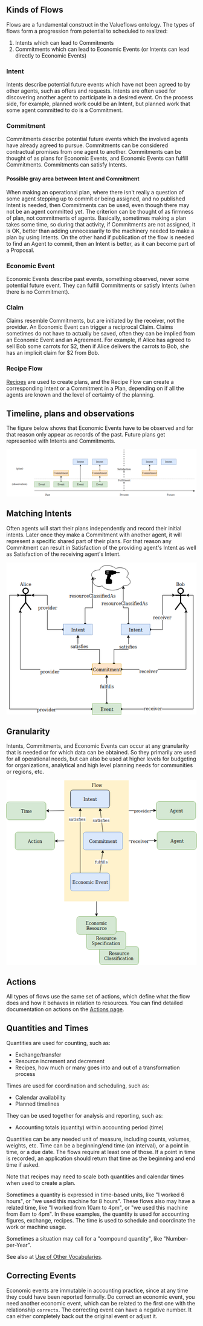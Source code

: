 ## Kinds of Flows

Flows are a fundamental construct in the Valueflows ontology. The types of flows form a progression from potential to scheduled to realized:

1. Intents which can lead to Commitments
2. Commitments which can lead to Economic Events (or Intents can lead directly to Economic Events)

### Intent

Intents describe potential future events which have not been agreed to by other agents, such as offers and requests. Intents are often used for discovering another agent to participate in a desired event. On the process side, for example, planned work could be an Intent, but planned work that some agent committed to do is a Commitment.

### Commitment

Commitments describe potential future events which the involved agents have already agreed to pursue. Commitments can be considered contractual promises from one agent to another.  Commitments can be thought of as plans for Economic Events, and Economic Events can fulfill Commitments.  Commitments can satisfy Intents.

#### Possible gray area between Intent and Commitment

When making an operational plan, where there isn't really a question of some agent stepping up to commit or being assigned, and no published Intent is needed, then Commitments can be used, even though there may not be an agent committed yet. The criterion can be thought of as firmness of plan, not commitments of agents.  Basically, sometimes making a plan takes some time, so during that activity, if Commitments are not assigned, it is OK, better than adding unnecessarily to the machinery needed to make a plan by using Intents.  On the other hand if publication of the flow is needed to find an Agent to commit, then an Intent is better, as it can become part of a Proposal.

### Economic Event

Economic Events describe past events, something observed, never some potential future event.  They can fulfill Commitments or satisfy Intents (when there is no Commitment).

### Claim

Claims resemble Commitments, but are initiated by the receiver, not the provider.  An Economic Event can trigger a reciprocal Claim.  Claims sometimes do not have to actually be saved, often they can be implied from an Economic Event and an Agreement.  For example, if Alice has agreed to sell Bob some carrots for $2, then if Alice delivers the carrots to Bob, she has an implicit claim for $2 from Bob.

### Recipe Flow

[Recipes](recipes.md) are used to create plans, and the Recipe Flow can create a corresponding Intent or a Commitment in a Plan, depending on if all the agents are known and the level of certainty of the planning.

## Timeline, plans and observations

The figure below shows that Economic Events have to be observed and for that reason only appear as records of the past. Future plans get represented with Intents and Commitments.

![diagram of Intents, Commitments, Events in past, present, future, showing how the flows change through time](../assets/flows.png)

## Matching Intents

Often agents will start their plans independently and record their initial intents. Later once they make a Commitment with another agent, it will represent a specific shared part of their plans. For that reason any Commitment can result in Satisfaction of the providing agent's Intent as well as Satisfaction of the receiving agent's Intent.


![diagram showing matching of 2 Intents from different agents, satisfied by 1 Commitment, fulfilled by an Event](../assets/matched.png)

## Granularity

Intents, Commitments, and Economic Events can occur at any granularity that is needed or for which data can be obtained.  So they primarily are used for all operational needs, but can also be used at higher levels for budgeting for organizations, analytical and high level planning needs for communities or regions, etc.

![diagram of Intent-Commitment-Event and their relationships plus their same properties](../assets/i-c-e.png)


## Actions

All types of flows use the same set of actions, which define what the flow does and how it behaves in relation to resources.  You can find detailed documentation on actions on the [Actions page](actions.md).

## Quantities and Times

Quantities are used for counting, such as:

* Exchange/transfer
* Resource increment and decrement
* Recipes, how much or many goes into and out of a transformation process

Times are used for coordination and scheduling, such as:

* Calendar availability
* Planned timelines

They can be used together for analysis and reporting, such as:

* Accounting totals (quantity) within accounting period (time)

Quantities can be any needed unit of measure, including counts, volumes, weights, etc.  Time can be a beginning/end time (an interval), or a point in time, or a due date.  The flows require at least one of those.  If a point in time is recorded, an application should return that time as the beginning and end time if asked.

Note that recipes may need to scale both quantities and calendar times when used to create a plan.

Sometimes a quantity is expressed in time-based units, like "I worked 6 hours", or "we used this machine for 8 hours".  These flows also may have a related time, like "I worked from 10am to 4pm", or "we used this machine from 8am to 4pm". In these examples, the quantity is used for accounting figures, exchange, recipes.  The time is used to schedule and coordinate the work or machine usage.

Sometimes a situation may call for a "compound quantity", like "Number-per-Year".

See also at [Use of Other Vocabularies](../specification/external-terms.md).

## Correcting Events

Economic events are immutable in accounting practice, since at any time they could have been reported formally.  Do correct an economic event, you need another economic event, which can be related to the first one with the relationship `corrects`.  The correcting event can have a negative number.  It can either completely back out the original event or adjust it.
